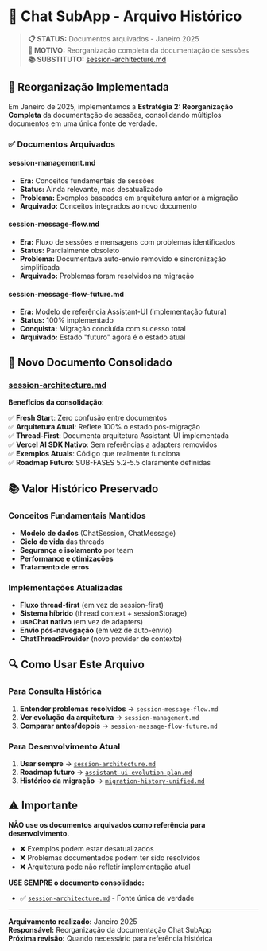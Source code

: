 # 📁 Chat SubApp - Arquivo Histórico

> **📋 STATUS:** Documentos arquivados - Janeiro 2025  
> **🎯 MOTIVO:** Reorganização completa da documentação de sessões  
> **📚 SUBSTITUTO:** [session-architecture.md](../session-architecture.md)

## 🔄 Reorganização Implementada

Em Janeiro de 2025, implementamos a **Estratégia 2: Reorganização Completa** da documentação de sessões, consolidando múltiplos documentos em uma única fonte de verdade.

### ✅ Documentos Arquivados

#### **session-management.md**
- **Era:** Conceitos fundamentais de sessões
- **Status:** Ainda relevante, mas desatualizado
- **Problema:** Exemplos baseados em arquitetura anterior à migração
- **Arquivado:** Conceitos integrados ao novo documento

#### **session-message-flow.md**
- **Era:** Fluxo de sessões e mensagens com problemas identificados
- **Status:** Parcialmente obsoleto
- **Problema:** Documentava auto-envio removido e sincronização simplificada
- **Arquivado:** Problemas foram resolvidos na migração

#### **session-message-flow-future.md**
- **Era:** Modelo de referência Assistant-UI (implementação futura)
- **Status:** 100% implementado
- **Conquista:** Migração concluída com sucesso total
- **Arquivado:** Estado "futuro" agora é o estado atual

## 🎯 Novo Documento Consolidado

### [session-architecture.md](../session-architecture.md)

**Benefícios da consolidação:**

✅ **Fresh Start**: Zero confusão entre documentos  
✅ **Arquitetura Atual**: Reflete 100% o estado pós-migração  
✅ **Thread-First**: Documenta arquitetura Assistant-UI implementada  
✅ **Vercel AI SDK Nativo**: Sem referências a adapters removidos  
✅ **Exemplos Atuais**: Código que realmente funciona  
✅ **Roadmap Futuro**: SUB-FASES 5.2-5.5 claramente definidas  

## 📚 Valor Histórico Preservado

### Conceitos Fundamentais Mantidos
- **Modelo de dados** (ChatSession, ChatMessage)
- **Ciclo de vida** das threads
- **Segurança e isolamento** por team
- **Performance e otimizações**
- **Tratamento de erros**

### Implementações Atualizadas
- **Fluxo thread-first** (em vez de session-first)
- **Sistema híbrido** (thread context + sessionStorage)
- **useChat nativo** (em vez de adapters)
- **Envio pós-navegação** (em vez de auto-envio)
- **ChatThreadProvider** (novo provider de contexto)

## 🔍 Como Usar Este Arquivo

### Para Consulta Histórica
1. **Entender problemas resolvidos** → `session-message-flow.md`
2. **Ver evolução da arquitetura** → `session-management.md`
3. **Comparar antes/depois** → `session-message-flow-future.md`

### Para Desenvolvimento Atual
1. **Usar sempre** → [`session-architecture.md`](../session-architecture.md)
2. **Roadmap futuro** → [`assistant-ui-evolution-plan.md`](../assistant-ui-evolution-plan.md)
3. **Histórico da migração** → [`migration-history-unified.md`](../migration-history-unified.md)

## ⚠️ Importante

**NÃO use os documentos arquivados como referência para desenvolvimento.**

- ❌ Exemplos podem estar desatualizados
- ❌ Problemas documentados podem ter sido resolvidos
- ❌ Arquitetura pode não refletir implementação atual

**USE SEMPRE o documento consolidado:**
- ✅ [`session-architecture.md`](../session-architecture.md) - Fonte única de verdade

---

**Arquivamento realizado:** Janeiro 2025  
**Responsável:** Reorganização da documentação Chat SubApp  
**Próxima revisão:** Quando necessário para referência histórica

